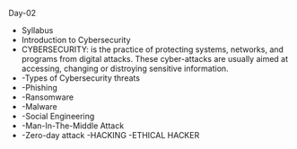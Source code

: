 Day-02
 - Syllabus
 - Introduction to Cybersecurity
 - CYBERSECURITY: is the practice of protecting systems, networks, and programs from digital attacks. These cyber-attacks are usually aimed at accessing, changing or distroying sensitive information.
 - -Types of Cybersecurity threats
 -  -Phishing
 -  -Ransomware
 -  -Malware
 -  -Social Engineering
 -  -Man-In-The-Middle Attack
 -  -Zero-day attack
   -HACKING
   -ETHICAL HACKER
